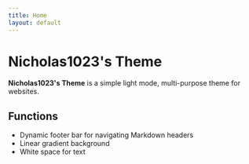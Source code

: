 ```yaml
---
title: Home
layout: default
---
```

# Nicholas1023's Theme

**Nicholas1023's Theme** is a simple light mode, multi-purpose theme for websites.

## Functions
- Dynamic footer bar for navigating Markdown headers
- Linear gradient background
- White space for text
